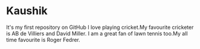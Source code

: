 # Kaushik
It's my first repository on GitHub
I love playing cricket.My favourite cricketer is AB de Villiers and David Miller.
I am a great fan of lawn tennis too.My all time favourite is Roger Fedrer.
